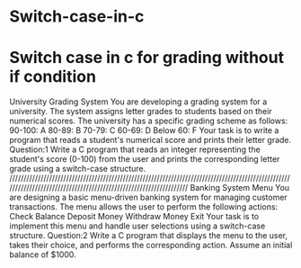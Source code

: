 # Switch-case-in-c
# Switch case in c for grading without if condition
University Grading System
You are developing a grading system for a university. The system assigns letter grades to students based on their numerical scores. The university has a specific grading scheme as follows:
90-100: A
80-89: B
70-79: C
60-69: D
Below 60: F
Your task is to write a program that reads a student's numerical score and prints their letter grade.
Question:1
Write a C program that reads an integer representing the student's score (0-100) from the user and prints the corresponding letter grade using a switch-case structure.
//////////////////////////////////////////////////////////////////////////////////////////////////////////////////////////////////////////////////////////////////
Banking System Menu
You are designing a basic menu-driven banking system for managing customer transactions. The menu allows the user to perform the following actions:
Check Balance
Deposit Money
Withdraw Money
Exit
Your task is to implement this menu and handle user selections using a switch-case structure.
Question:2
Write a C program that displays the menu to the user, takes their choice, and performs the corresponding action. Assume an initial balance of $1000.
